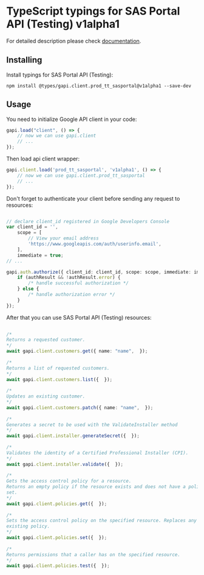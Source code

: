 # TypeScript typings for SAS Portal API (Testing) v1alpha1

For detailed description please check [documentation](https://developers.google.com/spectrum-access-system/).

## Installing

Install typings for SAS Portal API (Testing):
```
npm install @types/gapi.client.prod_tt_sasportal@v1alpha1 --save-dev
```

## Usage

You need to initialize Google API client in your code:
```typescript
gapi.load("client", () => { 
    // now we can use gapi.client
    // ... 
});
```

Then load api client wrapper:
```typescript
gapi.client.load('prod_tt_sasportal', 'v1alpha1', () => {
    // now we can use gapi.client.prod_tt_sasportal
    // ... 
});
```

Don't forget to authenticate your client before sending any request to resources:
```typescript

// declare client_id registered in Google Developers Console
var client_id = '',
    scope = [     
        // View your email address
        'https://www.googleapis.com/auth/userinfo.email',
    ],
    immediate = true;
// ...

gapi.auth.authorize({ client_id: client_id, scope: scope, immediate: immediate }, authResult => {
    if (authResult && !authResult.error) {
        /* handle successful authorization */
    } else {
        /* handle authorization error */
    }
});            
```

After that you can use SAS Portal API (Testing) resources:

```typescript 
    
/* 
Returns a requested customer.  
*/
await gapi.client.customers.get({ name: "name",  }); 
    
/* 
Returns a list of requested customers.  
*/
await gapi.client.customers.list({  }); 
    
/* 
Updates an existing customer.  
*/
await gapi.client.customers.patch({ name: "name",  }); 
    
/* 
Generates a secret to be used with the ValidateInstaller method  
*/
await gapi.client.installer.generateSecret({  }); 
    
/* 
Validates the identity of a Certified Professional Installer (CPI).  
*/
await gapi.client.installer.validate({  }); 
    
/* 
Gets the access control policy for a resource.
Returns an empty policy if the resource exists and does not have a policy
set.  
*/
await gapi.client.policies.get({  }); 
    
/* 
Sets the access control policy on the specified resource. Replaces any
existing policy.  
*/
await gapi.client.policies.set({  }); 
    
/* 
Returns permissions that a caller has on the specified resource.  
*/
await gapi.client.policies.test({  });
```
